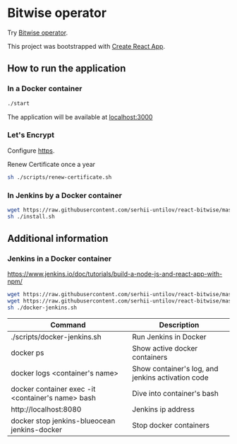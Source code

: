 # Bitwise operator

Try [Bitwise operator](https://bitwise.untilov.com.ua/).

This project was bootstrapped with [Create React App](https://github.com/facebook/create-react-app).

## How to run the application

### In a Docker container

``` bash
./start
```

The application will be available at [localhost:3000](http://localhost:3000/)

### Let's Encrypt

Configure [https](https://phoenixnap.com/kb/letsencrypt-docker).

Renew Certificate once a year
``` bash
sh ./scripts/renew-certificate.sh
```

### In Jenkins by a Docker container

``` bash
wget https://raw.githubusercontent.com/serhii-untilov/react-bitwise/master/jenkins/install.sh
sh ./install.sh
```

## Additional information

### Jenkins in a Docker container

https://www.jenkins.io/doc/tutorials/build-a-node-js-and-react-app-with-npm/

``` bash
wget https://raw.githubusercontent.com/serhii-untilov/react-bitwise/master/jenkins/Dockerfile
wget https://raw.githubusercontent.com/serhii-untilov/react-bitwise/master/jenkins/docker-jenkins.sh
sh ./docker-jenkins.sh
```

| Command                        | Description                                       |
| ------------------------------ | ------------------------------------------------- |
| ./scripts/docker-jenkins.sh    | Run Jenkins in Docker                             |
| docker ps                      | Show active docker containers                     |
| docker logs <container's name> | Show container's log, and jenkins activation code |
| docker container exec -it <container's name> bash | Dive into container's bash     |
| http://localhost:8080          | Jenkins ip address                                |
| docker stop jenkins-blueocean jenkins-docker | Stop docker containers              |

